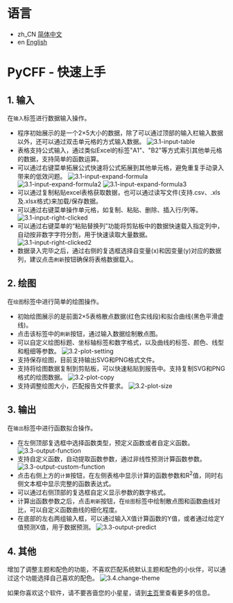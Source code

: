 # 语言

- zh_CN [简体中文](QuickStart.zh_CN.md)
- en [English](QuickStart.md)

# PyCFF - 快速上手

## 1. 输入

在`输入`标签进行数据输入操作。

 - 程序初始展示的是一个2×5大小的数据，除了可以通过顶部的输入栏输入数据以外，还可以通过双击单元格的方式输入数据。
   ![3.1-input-table](./images/3.1-input-table.png)
 - 表格支持公式输入，通过类似Excel的标签"A1"、"B2"等方式索引其他单元格的数据，支持简单的函数运算。
 - 可以通过右键菜单拓展公式快速将公式拓展到其他单元格，避免重复手动录入带来的低效问题。
   ![3.1-input-expand-formula](./images/3.1-input-expand-formula.png)
   ![3.1-input-expand-formula2](./images/3.1-input-expand-formula2.png)
   ![3.1-input-expand-formula3](./images/3.1-input-expand-formula3.png)
 - 可以通过复制粘贴excel表格获取数据，也可以通过读写文件(支持.csv、.xls及.xlsx格式)来加载/保存数据。
 - 可以通过右键菜单操作单元格，如复制、粘贴、删除、插入行/列等。
   ![3.1-input-right-clicked](./images/3.1-input-right-clicked.png)
 - 可以通过右键菜单的“粘贴替换列”功能将剪贴板中的数据快速载入指定列中，自动按非数字字符分割，用于快速读取大量数据。
   ![3.1-input-right-clicked2](./images/3.1-input-right-clicked2.png)
 - 数据录入完毕之后，通过右侧的复选框选择自变量(x)和因变量(y)对应的数据列，建议点击`刷新`按钮确保将表格数据载入。

## 2. 绘图

在`绘图`标签中进行简单的绘图操作。

 - 初始绘图展示的是前面2×5表格散点数据(红色实线段)和拟合曲线(黑色平滑虚线)。
 - 点击该标签中的`刷新`按钮，通过输入数据绘制散点图。
 - 可以自定义绘图标题、坐标轴标签和数字格式，以及曲线的标签、颜色、线型和粗细等参数。
   ![3.2-plot-setting](./images/3.2-plot-setting.png)
 - 支持保存绘图，目前支持输出SVG和PNG格式文件。
 - 支持将绘图数据复制到剪贴板，可以快速粘贴到报告中。支持复制SVG和PNG格式的绘图数据。
   ![3.2-plot-copy](./images/3.2-plot-copy.png)
 - 支持调整绘图大小，匹配报告文件要求。
   ![3.2-plot-size](./images/3.2-plot-size.png)

## 3. 输出

在`输出`标签中进行函数拟合操作。

 - 在左侧顶部复选框中选择函数类型，预定义函数或者自定义函数。
   ![3.3-output-function](./images/3.3-output-function.png)
 - 支持自定义函数，自动提取函数参数，通过非线性预测计算函数参数。
   ![3.3-output-custom-function](./images/3.3-output-custom-function.png)
 - 点击右侧上方的`计算`按钮，在左侧表格中显示计算的函数参数和R<sup>2</sup>值，同时右侧文本框中显示完整的函数表达式。
 - 可以通过右侧顶部的复选框自定义显示参数的数字格式。
 - 计算出函数参数之后，点击`刷新`按钮，在`绘图`标签中绘制散点图和函数曲线对比，可以自定义函数曲线的细化程度。
 - 在底部的左右两组输入框，可以通过输入X值计算函数的Y值，或者通过给定Y值预测X值，用于数据预测。
   ![3.3-output-predict](./images/3.3-output-predict.png)

## 4. 其他

增加了调整主题和配色的功能，不喜欢匹配系统默认主题和配色的小伙伴，可以通过这个功能选择自己喜欢的配色。
![3.4.change-theme](./images/3.4-change-theme.png)

如果你喜欢这个软件，请不要吝啬您的小星星，请到[主页](https://github.com/AndrewMoa2005/PyCFF)里查看更多的信息。
